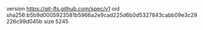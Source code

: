 version https://git-lfs.github.com/spec/v1
oid sha256:b5b9d0005923581b5966a2e9cad225d6b0d5327843cabb09e3c29226c99d045b
size 5245
